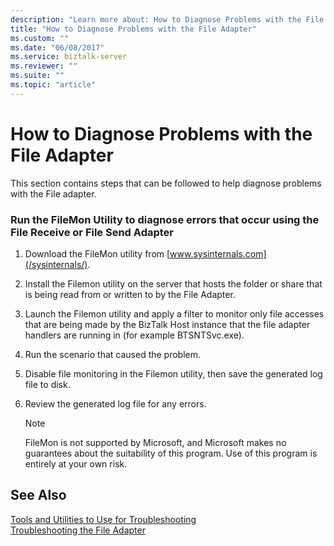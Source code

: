 ```yaml
---
description: "Learn more about: How to Diagnose Problems with the File Adapter"
title: "How to Diagnose Problems with the File Adapter"
ms.custom: ""
ms.date: "06/08/2017"
ms.service: biztalk-server
ms.reviewer: ""
ms.suite: ""
ms.topic: "article"
---
```

# How to Diagnose Problems with the File Adapter
This section contains steps that can be followed to help diagnose problems with the File adapter.

### Run the FileMon Utility to diagnose errors that occur using the File Receive or File Send Adapter

1.  Download the FileMon utility from [www.sysinternals.com](/sysinternals/).

2.  Install the Filemon utility on the server that hosts the folder or share that is being read from or written to by the File Adapter.

3.  Launch the Filemon utility and apply a filter to monitor only file accesses that are being made by the BizTalk Host instance that the file adapter handlers are running in (for example BTSNTSvc.exe).

4.  Run the scenario that caused the problem.

5.  Disable file monitoring in the Filemon utility, then save the generated log file to disk.

6.  Review the generated log file for any errors.

    > [!NOTE]
    >  FileMon is not supported by Microsoft, and Microsoft makes no guarantees about the suitability of this program. Use of this program is entirely at your own risk.

## See Also
[Tools and Utilities to Use for Troubleshooting](../core/tools-and-utilities-to-use-for-troubleshooting.md)  
[Troubleshooting the File Adapter](../core/troubleshooting-the-file-adapter.md)
